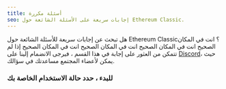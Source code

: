 ```yaml
---
title: أسئلة مكررة
seo: إجابات سريعة على الأسئلة الشائعة حول Ethereum Classic.
---
```


هل تبحث عن إجابات سريعة للأسئلة الشائعة حول Ethereum Classic؟ انت في المكان الصحيح انت في المكان الصحيح انت في المكان الصحيح انت في المكان الصحيح إذا لم تتمكن من العثور على إجابة في هذا القسم ، فيرجى الانضمام إلينا على [Discord](https://ethereumclassic.org/discord)، حيث يمكن لأعضاء المجتمع مساعدتك في سؤالك.

### للبدء ، حدد حالة الاستخدام الخاصة بك
